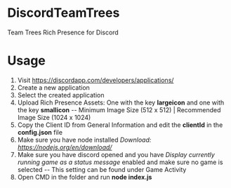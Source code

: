 # DiscordTeamTrees
Team Trees Rich Presence for Discord

# Usage

1) Visit https://discordapp.com/developers/applications/
2) Create a new application
3) Select the created application
4) Upload Rich Presence Assets: One with the key **largeicon** and one with the key **smallicon**
  -- Minimum Image Size (512 x 512) | Recommended Image Size (1024 x 1024)
5) Copy the Client ID from General Information and edit the **clientId** in the **config.json** file
6) Make sure you have node installed *Download: https://nodejs.org/en/download/*
7) Make sure you have discord opened and you have *Display currently running game as a status message* enabled and make sure no game is selected
  -- This setting can be found under Game Activity
8) Open CMD in the folder and run **node index.js**

